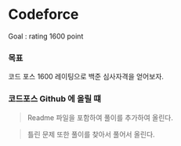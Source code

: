 # Codeforce
Goal : rating 1600 point


### 목표
코드 포스 1600 레이팅으로 백준 심사자격을 얻어보자.


### 코드포스 Github 에 올릴 떄
> Readme 파일을 포함하여 풀이를 추가하여 올린다.

> 틀린 문제 또한 풀이를 찾아서 풀어서 올린다.
